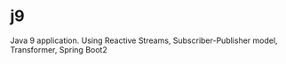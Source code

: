 # j9

Java 9 application.
Using Reactive Streams, Subscriber-Publisher model, Transformer, Spring Boot2 

